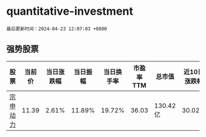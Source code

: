 # quantitative-investment

`最后更新时间：2024-04-23 12:07:03 +0800`

## 强势股票

|股票|当前价|当日涨跌幅|当日振幅|当日换手率|市盈率TTM|总市值|近10日涨跌幅|
|----|----|----|----|----|----|----|----|
|[宗申动力](https://xueqiu.com/S/SZ001696)|11.39|2.61%|11.89%|19.72%|36.03|130.42亿|30.02%|
